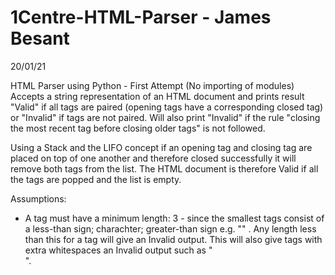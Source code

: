 # 1Centre-HTML-Parser - James Besant
20/01/21 

HTML Parser using Python - First Attempt (No importing of modules)
Accepts a string representation of an HTML document and prints
result "Valid" if all tags are paired (opening tags have a corresponding
closed tag) or "Invalid" if tags are not paired. Will also print "Invalid"
if the rule "closing the most recent tag before closing older tags" is not
followed.

Using a Stack and the LIFO concept if an opening tag and closing tag are placed
on top of one another and therefore closed successfully it will remove both tags
from the list. The HTML document is therefore Valid if all the tags are popped and
the list is empty.


Assumptions:
- A tag must have a minimum length: 3 - since the smallest tags consist of
a less-than sign; charachter; greater-than sign e.g. "<x>" . Any length less
than this for a tag will give an Invalid output. This will also give tags with
extra whitespaces an Invalid output such as "<div >".
